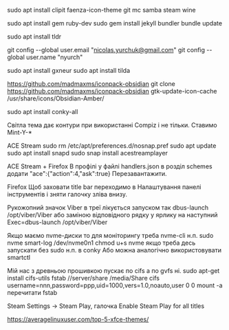 

sudo apt install clipit faenza-icon-theme git mc samba steam wine

sudo apt install gem ruby-dev
sudo gem install jekyll bundler
bundle update

sudo apt install tldr

git config --global user.email "nicolas.yurchuk@gmail.com"
git config --global user.name "nyurch"

sudo apt install gxneur
sudo apt install tilda

https://github.com/madmaxms/iconpack-obsidian
git clone https://github.com/madmaxms/iconpack-obsidian
gtk-update-icon-cache /usr/share/icons/Obsidian-Amber/

sudo apt install conky-all

Світла тема дає контури при використанні Compiz і не тільки. Ставимо Mint-Y-*

ACE Stream
sudo rm /etc/apt/preferences.d/nosnap.pref
sudo apt update
sudo apt install snapd
sudo snap install acestreamplayer

ACE Stream + Firefox
В профілі у файлі handlers.json в розділ schemes додати
"ace":{"action":4,"ask":true}
Перезавантажити.

Firefox
Щоб заховати title bar переходимо в Налаштування панелі інструментів і зняти галочку зліва внизу.

Рукожопний значок Viber в треї лікується запуском так dbus-launch /opt/viber/Viber або заміною відповідного рядку у ярлику на наступний
Exec=dbus-launch /opt/viber/Viber

Якщо маємо nvme-диски то для моніторингу треба nvme-cli
н.п. sudo nvme smart-log /dev/nvme0n1
chmod u+s nvme якщо треба десь запускати без sudo н.п. в conky
Або можна аналогічно використовувати smartctl

Мій нас з древньою прошивкою пускає по cifs а по gvfs ні.
sudo apt-get install cifs-utils
fstab
//server/share /media/Share cifs username=nnn,password=ppp,uid=1000,vers=1.0,noauto,user 0 0
mount -a перечитати fstab


Steam
Settings -> Steam Play, галочка Enable Steam Play for all titles

https://averagelinuxuser.com/top-5-xfce-themes/


